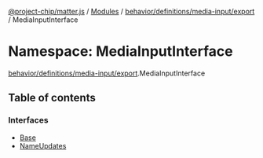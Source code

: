 [@project-chip/matter.js](../README.md) / [Modules](../modules.md) / [behavior/definitions/media-input/export](behavior_definitions_media_input_export.md) / MediaInputInterface

# Namespace: MediaInputInterface

[behavior/definitions/media-input/export](behavior_definitions_media_input_export.md).MediaInputInterface

## Table of contents

### Interfaces

- [Base](../interfaces/behavior_definitions_media_input_export.MediaInputInterface.Base.md)
- [NameUpdates](../interfaces/behavior_definitions_media_input_export.MediaInputInterface.NameUpdates.md)

